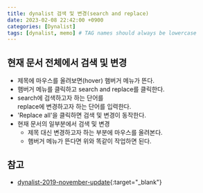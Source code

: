 ```yaml
---
title: dynalist 검색 및 변경(search and replace)
date: 2023-02-08 22:42:00 +0900
categories: [Dynalist]
tags: [dynalist, memo] # TAG names should always be lowercase
---
```

## 현재 문서 전체에서 검색 및 변경
- 제목에 마우스를 올려보면(hover) 햄버거 메뉴가 뜬다.
- 햄버거 메뉴를 클릭하고 search and replace를 클릭한다.
- search에 검색하고자 하는 단어를  
    replace에 변경하고자 하는 단어를 입력한다.
- 'Replace all'을 클릭하면 검색 및 변경이 동작한다.
- 현재 문서의 일부분에서 검색 및 변경
    - 제목 대신 변경하고자 하는 부분에 마우스를 올려본다.
    - 햄버거 메뉴가 뜬다면 위와 똑같이 작업하면 된다.


## 참고
- [dynalist-2019-november-update](https://blog.dynalist.io/2019-november-update/){:target="_blank"}
